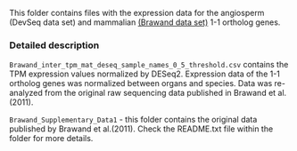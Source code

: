 This folder contains files with the expression data for the angiosperm (DevSeq data set) and mammalian [(Brawand data set)](https://pubmed.ncbi.nlm.nih.gov/22012392/) 1-1 ortholog genes. 

### Detailed description

`Brawand_inter_tpm_mat_deseq_sample_names_0_5_threshold.csv` contains the TPM expression values normalized by DESeq2. Expression data of the 1-1 ortholog genes was normalized between organs and species. Data was re-analyzed from the original raw sequencing data published in Brawand et al.(2011).

`Brawand_Supplementary_Data1` - this folder contains the original data published by Brawand et al.(2011). Check the README.txt file within the folder for more details.
